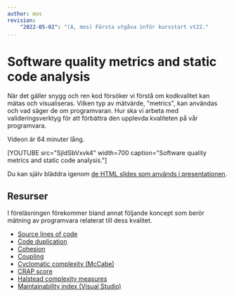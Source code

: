```yaml
---
author: mos
revision:
    "2022-05-02": "(A, mos) Första utgåva inför kursstart vt22."
...
```

Software quality metrics and static code analysis
====================

När det gäller snygg och ren kod försöker vi förstå om kodkvalitet kan mätas och visualiseras. Vilken typ av mätvärde, "metrics", kan användas och vad säger de om programvaran. Hur ska vi arbeta med valideringsverktyg för att förbättra den upplevda kvaliteten på vår programvara.

Videon är 64 minuter lång.

[YOUTUBE src="SjIdSbVxvk4" width=700 caption="Software quality metrics and static code analysis."]

Du kan själv bläddra igenom [de HTML slides som används i presentationen](https://dbwebb-se.github.io/mvc/lecture/L06-static-code-analysis-and-metrics/slide.html).



Resurser
------------------------

I föreläsningen förekommer bland annat följande koncept som berör mätning av programvara relaterat till dess kvalitet.

* [Source lines of code](https://en.wikipedia.org/wiki/Source_lines_of_code)
* [Code duplication](https://en.wikipedia.org/wiki/Duplicate_code)
* [Cohesion](https://en.wikipedia.org/wiki/Cohesion_(computer_science))
* [Coupling](https://en.wikipedia.org/wiki/Coupling_(computer_programming))
* [Cyclomatic complexity (McCabe)](https://en.wikipedia.org/wiki/Cyclomatic_complexity)
* [CRAP score](https://www.artima.com/weblogs/viewpost.jsp?thread=215899)
* [Halstead complexity measures](https://en.wikipedia.org/wiki/Halstead_complexity_measures)
* [Maintainability index (Visual Studio)](https://docs.microsoft.com/en-us/visualstudio/code-quality/code-metrics-values?view=vs-2019)
